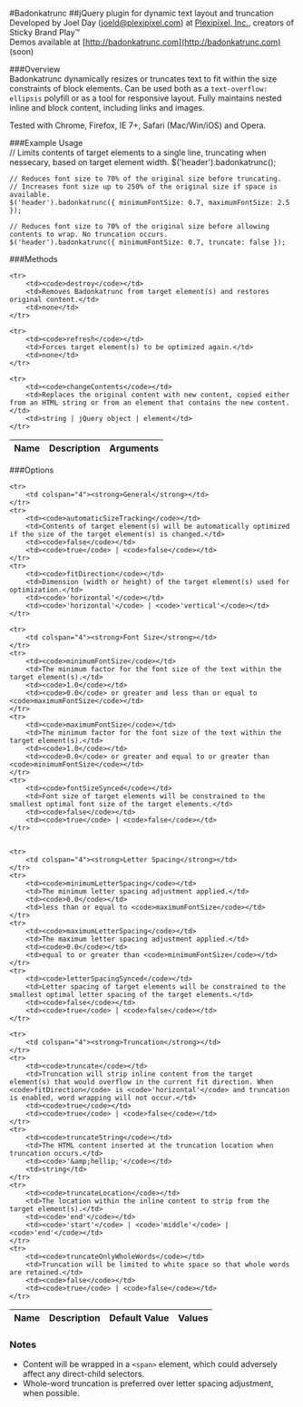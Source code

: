 #Badonkatrunc
##jQuery plugin for dynamic text layout and truncation  
Developed by Joel Day (<joeld@plexipixel.com>) at [Plexipixel, Inc.](http://plexipixel.com), creators of Sticky Brand Play&trade;  
Demos available at [http://badonkatrunc.com](http://badonkatrunc.com) (soon)

###Overview  
Badonkatrunc dynamically resizes or truncates text to fit within the size constraints of block elements. Can be used both as a <code>text-overflow: ellipsis</code> polyfill or as a tool for responsive layout. Fully maintains nested inline and block content, including links and images.

Tested with Chrome, Firefox, IE 7+, Safari (Mac/Win/iOS) and Opera.

###Example Usage  
    // Limits contents of target elements to a single line, truncating when nessecary, based on target element width.
    $('header').badonkatrunc();
    
    // Reduces font size to 70% of the original size before truncating.
    // Increases font size up to 250% of the original size if space is available.
    $('header').badonkatrunc({ minimumFontSize: 0.7, maximumFontSize: 2.5 });

    // Reduces font size to 70% of the original size before allowing contents to wrap. No truncation occurs.
    $('header').badonkatrunc({ minimumFontSize: 0.7, truncate: false });
    
###Methods  
<table>
    <thead>
        <tr>
            <th>Name</th>
            <th>Description</th>
            <th>Arguments</th>
        </tr>
    </thead>

    <tr>
        <td><code>destroy</code></td>
        <td>Removes Badonkatrunc from target element(s) and restores original content.</td>
        <td>none</td>
    </tr>

    <tr>
        <td><code>refresh</code></td>
        <td>Forces target element(s) to be optimized again.</td>
        <td>none</td>
    </tr>

    <tr>
        <td><code>changeContents</code></td>
        <td>Replaces the original content with new content, copied either from an HTML string or from an element that contains the new content.</td>
        <td>string | jQuery object | element</td>
    </tr>
</table>

###Options  
<table>
    <thead>
        <tr>
            <th>Name</th>
            <th>Description</th>
            <th>Default Value</th>
            <th>Values</th>
        </tr>
    </thead>

    <tr>
        <td colspan="4"><strong>General</strong></td>
    </tr>
    <tr>
        <td><code>automaticSizeTracking</code></td>
        <td>Contents of target element(s) will be automatically optimized if the size of the target element(s) is changed.</td>
        <td><code>false</code></td>
        <td><code>true</code> | <code>false</code></td>
    </tr>
    <tr>
        <td><code>fitDirection</code></td>
        <td>Dimension (width or height) of the target element(s) used for optimization.</td>
        <td><code>'horizontal'</code></td>
        <td><code>'horizontal'</code> | <code>'vertical'</code></td>
    </tr>
    
    <tr>
        <td colspan="4"><strong>Font Size</strong></td>
    </tr>
    <tr>
        <td><code>minimumFontSize</code></td>
        <td>The minimum factor for the font size of the text within the target element(s).</td>
        <td><code>1.0</code></td>
        <td><code>0.0</code> or greater and less than or equal to <code>maximumFontSize</code></td>
    </tr>
    <tr>
        <td><code>maximumFontSize</code></td>
        <td>The minimum factor for the font size of the text within the target element(s).</td>
        <td><code>1.0</code></td>
        <td><code>0.0</code> or greater and equal to or greater than <code>minimumFontSize</code></td>
    </tr>
    <tr>
        <td><code>fontSizeSynced</code></td>
        <td>Font size of target elements will be constrained to the smallest optimal font size of the target elements.</td>
        <td><code>false</code></td>
        <td><code>true</code> | <code>false</code></td>
    </tr>
    
    
    <tr>
        <td colspan="4"><strong>Letter Spacing</strong></td>
    </tr>
    <tr>
        <td><code>minimumLetterSpacing</code></td>
        <td>The minimum letter spacing adjustment applied.</td>
        <td><code>0.0</code></td>
        <td>less than or equal to <code>maximumFontSize</code></td>
    </tr>
    <tr>
        <td><code>maximumLetterSpacing</code></td>
        <td>The maximum letter spacing adjustment applied.</td>
        <td><code>0.0</code></td>
        <td>equal to or greater than <code>minimumFontSize</code></td>
    </tr>
    <tr>
        <td><code>letterSpacingSynced</code></td>
        <td>Letter spacing of target elements will be constrained to the smallest optimal letter spacing of the target elements.</td>
        <td><code>false</code></td>
        <td><code>true</code> | <code>false</code></td>
    </tr>
    
    <tr>
        <td colspan="4"><strong>Truncation</strong></td>
    </tr>
    <tr>
        <td><code>truncate</code></td>
        <td>Truncation will strip inline content from the target element(s) that would overflow in the current fit direction. When <code>fitDirection</code> is <code>'horizontal'</code> and truncation is enabled, word wrapping will not occur.</td>
        <td><code>true</code></td>
        <td><code>true</code> | <code>false</code></td>
    </tr>
    <tr>
        <td><code>truncateString</code></td>
        <td>The HTML content inserted at the truncation location when truncation occurs.</td>
        <td><code>'&amp;hellip;'</code></td>
        <td>string</td>
    </tr>
    <tr>
        <td><code>truncateLocation</code></td>
        <td>The location within the inline content to strip from the target element(s).</td>
        <td><code>'end'</code></td>
        <td><code>'start'</code> | <code>'middle'</code> | <code>'end'</code></td>
    </tr>
    <tr>
        <td><code>truncateOnlyWholeWords</code></td>
        <td>Truncation will be limited to white space so that whole words are retained.</td>
        <td><code>false</code></td>
        <td><code>true</code> | <code>false</code></td>
    </tr>
</table>

### Notes  
- Content will be wrapped in a <code>&lt;span&gt;</code> element, which could adversely affect any direct-child selectors.
- Whole-word truncation is preferred over letter spacing adjustment, when possible.